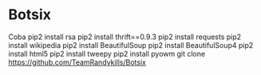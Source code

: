 # Botsix
Coba
pip2 install rsa
pip2 install thrift==0.9.3
pip2 install requests
pip2 install wikipedia
pip2 install BeautifulSoup
pip2 install BeautifulSoup4
pip2 install html5
pip2 install tweepy
pip2 install pyowm
git clone https://github.com/TeamRandykills/Botsix
